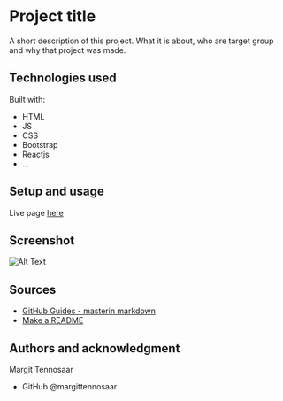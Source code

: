 # Project title

A short description of this project.
What it is about, who are target group and why that project was made.

## Technologies used

Built with:

- HTML
- JS
- CSS
- Bootstrap
- Reactjs
- ...

## Setup and usage

Live page [here](https://github.com/margittennosaar/markdown_study_materials)

## Screenshot

![Alt Text](https://imgur.com/BrmxxRr.png)

## Sources

- [GitHub Guides - masterin markdown](https://guides.github.com/features/mastering-markdown/)
- [Make a README](https://www.makeareadme.com/)

## Authors and acknowledgment

Margit Tennosaar

- GitHub @margittennosaar
